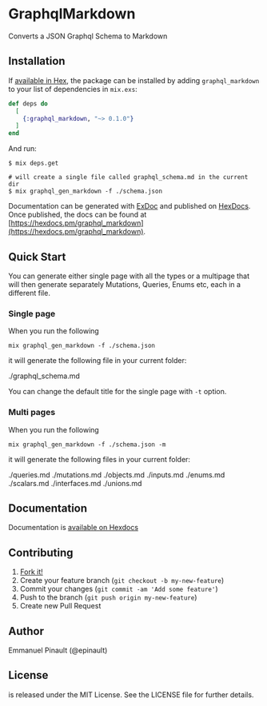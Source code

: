 # GraphqlMarkdown

Converts a JSON Graphql Schema to Markdown

## Installation

If [available in Hex](https://hex.pm/docs/publish), the package can be installed
by adding `graphql_markdown` to your list of dependencies in `mix.exs`:

```elixir
def deps do
  [
    {:graphql_markdown, "~> 0.1.0"}
  ]
end
```

And run:

    $ mix deps.get

    # will create a single file called graphql_schema.md in the current dir
    $ mix graphql_gen_markdown -f ./schema.json


Documentation can be generated with [ExDoc](https://github.com/elixir-lang/ex_doc)
and published on [HexDocs](https://hexdocs.pm). Once published, the docs can
be found at [https://hexdocs.pm/graphql_markdown](https://hexdocs.pm/graphql_markdown).

## Quick Start

You can generate either single page with all the types or a multipage that will then generate separately Mutations, Queries, Enums etc, each in a different file.

### Single page

When you run the following

```shell
mix graphql_gen_markdown -f ./schema.json
```
it will generate the following file in your current folder:

./graphql_schema.md

You can change the default title for the single page with `-t` option.

### Multi pages

When you run the following

```shell
mix graphql_gen_markdown -f ./schema.json -m
```

it will generate the following files in your current folder:

  ./queries.md
  ./mutations.md
  ./objects.md
  ./inputs.md
  ./enums.md
  ./scalars.md
  ./interfaces.md
  ./unions.md

## Documentation

Documentation is [available on Hexdocs](https://hexdocs.pm/grapqhl_markdown/)

## Contributing

1. [Fork it!](http://github.com/rrrene/credo/fork)
2. Create your feature branch (`git checkout -b my-new-feature`)
3. Commit your changes (`git commit -am 'Add some feature'`)
4. Push to the branch (`git push origin my-new-feature`)
5. Create new Pull Request

## Author

Emmanuel Pinault (@epinault)

## License

<NAME> is released under the MIT License. See the LICENSE file for further
details.